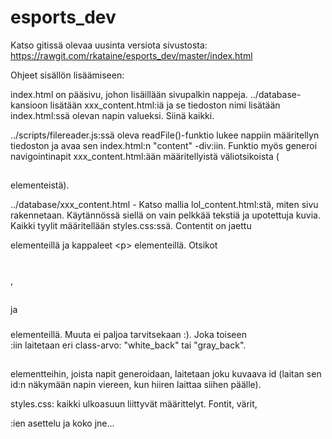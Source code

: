 # esports_dev

Katso gitissä olevaa uusinta versiota sivustosta:
https://rawgit.com/rkataine/esports_dev/master/index.html

Ohjeet sisällön lisäämiseen:

index.html on pääsivu, johon lisäillään sivupalkin nappeja. 
  ../database-kansioon lisätään xxx_content.html:iä ja se tiedoston nimi lisätään index.html:ssä olevan napin valueksi. Siinä kaikki.
  
  ../scripts/filereader.js:ssä oleva readFile()-funktio lukee nappiin määritellyn tiedoston ja avaa sen index.html:n "content" -div:iin. Funktio myös generoi navigointinapit xxx_content.html:ään määritellyistä väliotsikoista (<h2></h2> elementeistä). 
  
  ../database/xxx_content.html - Katso mallia lol_content.html:stä, miten sivu rakennetaan. Käytännössä siellä on vain pelkkää tekstiä ja upotettuja kuvia. Kaikki tyylit määritellään styles.css:ssä. Contentit on jaettu <div></div> elementeillä ja kappaleet \<p> elementeillä. Otsikot <h1></h1>, <h2></h2> ja <h3></h3> elementeillä. Muuta ei paljoa tarvitsekaan :). Joka toiseen <div></div> :iin laitetaan eri class-arvo: "white_back" tai "gray_back". <h2></h2> elementteihin, joista napit generoidaan, laitetaan joku kuvaava id (laitan sen id:n näkymään napin viereen, kun hiiren laittaa siihen päälle).

styles.css: kaikki ulkoasuun liittyvät määrittelyt. Fontit, värit, <div></div>:ien asettelu ja koko jne...



